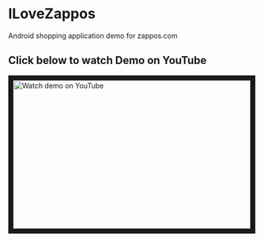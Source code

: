 # ILoveZappos
Android shopping application demo for zappos.com

## Click below to watch Demo on YouTube 

<a href="http://www.youtube.com/watch?feature=player_embedded&v=Gf8t439rWEA" target="_blank">
<img src="http://img.youtube.com/vi/Gf8t439rWEA/0.jpg"
alt="Watch demo on YouTube" width="480" height="300" border="10" /></a>


